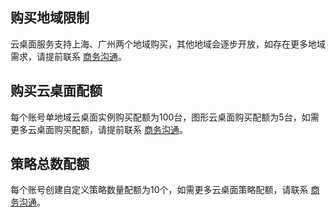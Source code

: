 ## 购买地域限制
云桌面服务支持上海、广州两个地域购买，其他地域会逐步开放，如存在更多地域需求，请提前联系 [商务沟通]()。

## 购买云桌面配额
每个账号单地域云桌面实例购买配额为100台，图形云桌面购买配额为5台，如需更多云桌面购买配额，请提前联系 [商务沟通]()。

## 策略总数配额
每个账号创建自定义策略数量配额为10个，如需更多云桌面策略配额，请联系 [商务沟通]()。
